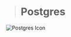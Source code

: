 > # Postgres
![Postgres Icon](https://wiki.postgresql.org/images/3/30/PostgreSQL_logo.3colors.120x120.png "Postgres") 
